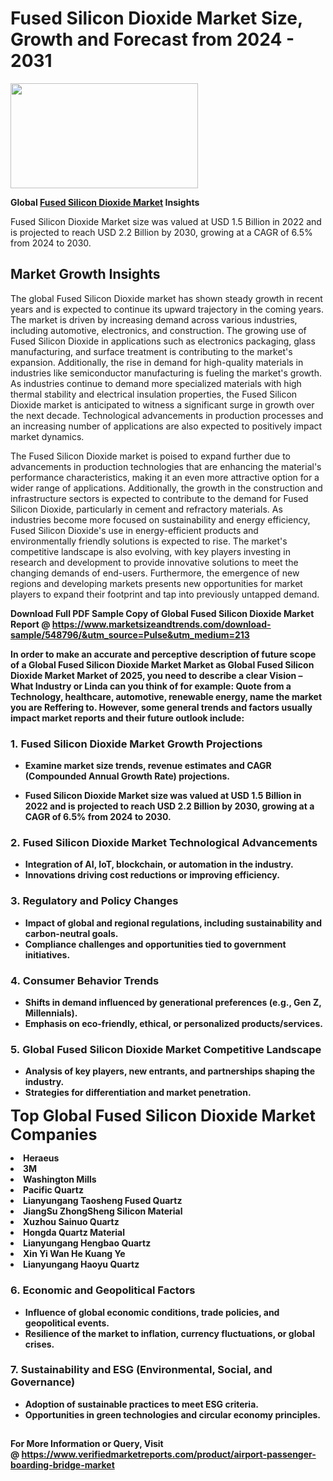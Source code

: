 <H1>Fused Silicon Dioxide Market Size, Growth and Forecast from 2024 - 2031</H1><img class="aligncenter size-medium wp-image-584254" src="https://thirdeyenews.in/wp-content/uploads/2024/09/Global-Market-Research-300x168.jpeg" alt="" width="300" height="168" /><p><strong>Global&nbsp;<a href="https://www.marketsizeandtrends.com/download-sample/548796/&amp;utm_source=Pulse&amp;utm_medium=213">Fused Silicon Dioxide Market</a> Insights</strong></p><p>Fused Silicon Dioxide Market size was valued at USD 1.5 Billion in 2022 and is projected to reach USD 2.2 Billion by 2030, growing at a CAGR of 6.5% from 2024 to 2030.</p><p><h2>Market Growth Insights</h2> <p>The global Fused Silicon Dioxide market has shown steady growth in recent years and is expected to continue its upward trajectory in the coming years. The market is driven by increasing demand across various industries, including automotive, electronics, and construction. The growing use of Fused Silicon Dioxide in applications such as electronics packaging, glass manufacturing, and surface treatment is contributing to the market's expansion. Additionally, the rise in demand for high-quality materials in industries like semiconductor manufacturing is fueling the market's growth. As industries continue to demand more specialized materials with high thermal stability and electrical insulation properties, the Fused Silicon Dioxide market is anticipated to witness a significant surge in growth over the next decade. Technological advancements in production processes and an increasing number of applications are also expected to positively impact market dynamics.</p> <p><strong></strong></p> <p>The Fused Silicon Dioxide market is poised to expand further due to advancements in production technologies that are enhancing the material's performance characteristics, making it an even more attractive option for a wider range of applications. Additionally, the growth in the construction and infrastructure sectors is expected to contribute to the demand for Fused Silicon Dioxide, particularly in cement and refractory materials. As industries become more focused on sustainability and energy efficiency, Fused Silicon Dioxide's use in energy-efficient products and environmentally friendly solutions is expected to rise. The market's competitive landscape is also evolving, with key players investing in research and development to provide innovative solutions to meet the changing demands of end-users. Furthermore, the emergence of new regions and developing markets presents new opportunities for market players to expand their footprint and tap into previously untapped demand.</p> <p><strong></p><p><span class=""><strong>Download Full PDF Sample Copy of Global Fused Silicon Dioxide Market Report</strong> @ <a href="https://www.marketsizeandtrends.com/download-sample/548796/&amp;utm_source=Pulse&amp;utm_medium=213" target="_blank">https://www.marketsizeandtrends.com/download-sample/548796/&amp;utm_source=Pulse&amp;utm_medium=213</a></span></p><p>In order to make an accurate and perceptive description of future scope of a Global&nbsp;Fused Silicon Dioxide Market Market as Global&nbsp;Fused Silicon Dioxide Market Market of 2025, you need to describe a clear Vision &ndash; What Industry or Linda can you think of for example: Quote from a Technology, healthcare, automotive, renewable energy, name the market you are Reffering to. However, some general trends and factors usually impact market reports and their future outlook include:</p><h3>1.&nbsp;<strong>Fused Silicon Dioxide Market Growth Projections</strong></h3><ul><li>Examine market size trends, revenue estimates and CAGR (Compounded Annual Growth Rate) projections.</li><li><p>Fused Silicon Dioxide Market size was valued at USD 1.5 Billion in 2022 and is projected to reach USD 2.2 Billion by 2030, growing at a CAGR of 6.5% from 2024 to 2030.</p></li></ul><h3>2.&nbsp;<strong>Fused Silicon Dioxide Market Technological Advancements</strong></h3><ul><li>Integration of AI, IoT, blockchain, or automation in the industry.</li><li>Innovations driving cost reductions or improving efficiency.</li></ul><h3>3.&nbsp;<strong>Regulatory and Policy Changes</strong></h3><ul><li>Impact of global and regional regulations, including sustainability and carbon-neutral goals.</li><li>Compliance challenges and opportunities tied to government initiatives.</li></ul><h3>4.&nbsp;<strong>Consumer Behavior Trends</strong></h3><ul><li>Shifts in demand influenced by generational preferences (e.g., Gen Z, Millennials).</li><li>Emphasis on eco-friendly, ethical, or personalized products/services.</li></ul><h3>5.&nbsp;<strong>Global Fused Silicon Dioxide Market Competitive Landscape</strong></h3><ul><li>Analysis of key players, new entrants, and partnerships shaping the industry.</li><li>Strategies for differentiation and market penetration.</li></ul><p data-pm-slice="1 1 []"><span style="color: inherit; font-family: inherit; font-size: 25px;">Top Global Fused Silicon Dioxide Market Companies</span></p><div class="" data-test-id=""><p><li>Heraeus</li><li> 3M</li><li> Washington Mills</li><li> Pacific Quartz</li><li> Lianyungang Taosheng Fused Quartz</li><li> JiangSu ZhongSheng Silicon Material</li><li> Xuzhou Sainuo Quartz</li><li> Hongda Quartz Material</li><li> Lianyungang Hengbao Quartz</li><li> Xin Yi Wan He Kuang Ye</li><li> Lianyungang Haoyu Quartz</li></p></div><h3>6.&nbsp;<strong>Economic and Geopolitical Factors</strong></h3><ul><li>Influence of global economic conditions, trade policies, and geopolitical events.</li><li>Resilience of the market to inflation, currency fluctuations, or global crises.</li></ul><h3>7.&nbsp;<strong>Sustainability and ESG (Environmental, Social, and Governance)</strong></h3><ul><li>Adoption of sustainable practices to meet ESG criteria.</li><li>Opportunities in green technologies and circular economy principles.</li></ul><h2><strong style="font-size: 14px;">For More Information or Query, Visit @&nbsp;</strong><a style="background-color: #ffffff; font-size: 14px;" href="https://www.marketsizeandtrends.com/report/fused-silicon-dioxide-market/" target="_blank">https://www.verifiedmarketreports.com/product/airport-passenger-boarding-bridge-market</a></h2>
